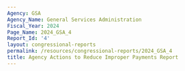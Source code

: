 ```yaml
---
Agency: GSA
Agency_Name: General Services Administration
Fiscal_Year: 2024
Page_Name: 2024_GSA_4
Report_Id: '4'
layout: congressional-reports
permalink: /resources/congressional-reports/2024_GSA_4
title: Agency Actions to Reduce Improper Payments Report
---
```

